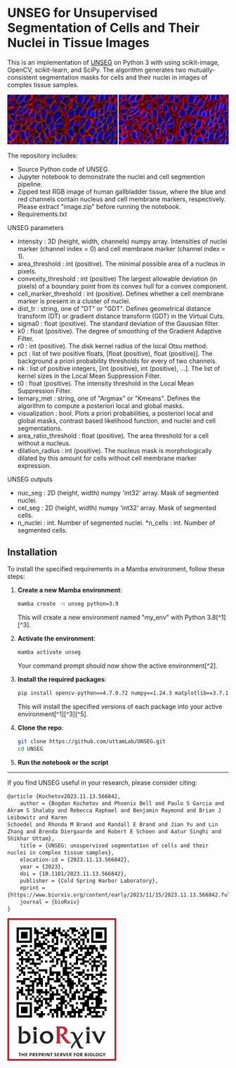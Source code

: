 # UNSEG for Unsupervised Segmentation of Cells and Their Nuclei in Tissue Images

This is an implementation of [UNSEG](https://www.biorxiv.org/content/10.1101/2023.11.13.566842v1) on Python 3 with using  scikit-image, OpenCV, scikit-learn, and SciPy. The algorithm generates two mutually-consistent segmentation masks for cells and their nuclei in images of complex tissue samples. 

![Segmentation Example](content/unseg_segmentation.png)

The repository includes:
* Source Python code of UNSEG.
* Jupyter notebook to demonstrate the nuclei and cell segmention pipeline.
* Zipped test RGB image of human gallbladder tissue, where the blue and red channels contain nucleus and cell membrane markers, respectively. Please extract "image.zip" before running the notebook.
* Requirements.txt

UNSEG parameters
* intensity : 3D (height, width, channels) numpy array.
        Intensities of nuclei marker (channel index = 0) and cell membrane marker (channel index = 1).
* area_threshold : int (positive).
        The minimal possible area of a nucleus in pixels.
* convexity_threshold : int (positive)
        The largest allowable deviation (in pixels) of a boundary point from its convex hull for a convex component.
* cell_marker_threshold : int (positive).
        Defines whether a cell membrane marker is present in a cluster of nuclei.
* dist_tr : string, one of "DT" or "GDT".
        Defines geometrical distance transform (DT) or gradient distance transform (GDT) in the Virtual Cuts.
* sigma0 : float (positive).
        The standard deviation of the Gaussian filter.
* k0 : float (positive).
        The degree of smoothing of the Gradient Adaptive Filter.
* r0 : int (positive).
        The disk kernel radius of the local Otsu method.
* pct : list of two positive floats, [float (positive), float (positive)].
        The background a priori probability thresholds for every of two channels.
* nk : list of positive integers, [int (positive), int (positive), ...].
        The list of kernel sizes in the Local Mean Suppression Filter.
* t0 : float (positive).
        The intensity threshold in the Local Mean Suppression Filter.
* ternary_met : string, one of "Argmax" or "Kmeans".
        Defines the algorithm to compute a posteriori local and global masks.
* visualization : bool.
        Plots a priori probabilities, a posteriori local and global masks, contrast based likelihood function, and nuclei and cell segmentations.
* area_ratio_threshold : float (positive).
        The area threshold for a cell without a nucleus.
* dilation_radius : int (positive).
        The nucleus mask is morphologically dilated by this amount for cells without cell membrane marker expression.

UNSEG outputs
* nuc_seg : 2D (height, width) numpy 'int32' array.
        Mask of segmented nuclei.
* cel_seg : 2D (height, width) numpy 'int32' array.
        Mask of segmented cells.
* n_nuclei : int.
        Number of segmented nuclei.
*n_cells : int.
        Number of segmented cells.


## Installation

To install the specified requirements in a Mamba environment, follow these steps:

1. **Create a new Mamba environment**:
   ```bash
   mamba create -n unseg python=3.9
   ```
   This will create a new environment named "my_env" with Python 3.8[^1][^3].

2. **Activate the environment**:
   ```bash
   mamba activate unseg
   ```
   Your command prompt should now show the active environment[^2].

3. **Install the required packages**:
   ```bash
   pip install opencv-python==4.7.0.72 numpy==1.24.3 matplotlib==3.7.1 scikit-image==0.20.0 scikit-learn==1.2.2 scipy==1.9.1
   ```
   This will install the specified versions of each package into your active environment[^1][^3][^5].

4. **Clone the repo**:
   ```bash
   git clone https://github.com/uttamLab/UNSEG.git
   cd UNSEG
   ```
5. **Run the notebook or the script**

---------

If you find UNSEG useful in your research, please consider citing:
```
@article {Kochetov2023.11.13.566842,
	author = {Bogdan Kochetov and Phoenix Bell and Paulo S Garcia and Akram S Shalaby and Rebecca Raphael and Benjamin Raymond and Brian J Leibowitz and Karen
Schoedel and Rhonda M Brand and Randall E Brand and Jian Yu and Lin Zhang and Brenda Diergaarde and Robert E Schoen and Aatur Singhi and Shikhar Uttam},
	title = {UNSEG: unsupervised segmentation of cells and their nuclei in complex tissue samples},
	elocation-id = {2023.11.13.566842},
	year = {2023},
	doi = {10.1101/2023.11.13.566842},
	publisher = {Cold Spring Harbor Laboratory},
	eprint = {https://www.biorxiv.org/content/early/2023/11/15/2023.11.13.566842.full.pdf},
	journal = {bioRxiv}
}
```
![Segmentation Example](content/qr_img.png)

